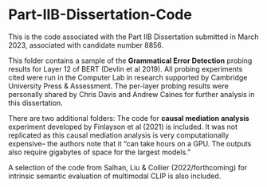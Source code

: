 # Part-IIB-Dissertation-Code
This is the code associated with the Part IIB Dissertation submitted in March 2023, associated with candidate number 8856. 

This folder contains a sample of the **Grammatical Error Detection** probing results for Layer 12 of BERT (Devlin et al 2019). All probing experiments cited were run in the Computer Lab in research supported by Cambridge University Press & Assessment.  The per-layer probing results were personally shared by Chris Davis and Andrew Caines for further analysis in this dissertation.


There are two additional folders: 
The code for **causal mediation analysis** experiment developed by Finlayson et al (2021) is included. It was not replicated as this causal mediation analysis is very computationally expensive– the authors note that it “can  take hours on a GPU. The outputs also require gigabytes of space for the largest models.”

A selection of the code from Salhan, Liu & Collier (2022/forthcoming) for intrinsic semantic evaluation of multimodal CLIP is also included. 
